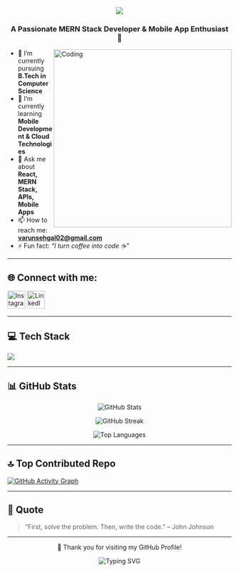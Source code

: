 <p align="center">
  <img src="https://readme-typing-svg.herokuapp.com?font=Fira+Code&size=28&duration=3000&pause=1000&color=00F7FF&center=true&vCenter=true&width=700&lines=Hi+%F0%9F%91%8B%2C+I'm+Varun+Sehgal!;MERN+Stack+Developer+%7C+Mobile+App+Enthusiast;Let’s+Build+Cool+Stuff+Together+%F0%9F%9A%80" />
</p>

<h3 align="center">A Passionate MERN Stack Developer & Mobile App Enthusiast 🚀</h3>

<img align="right" alt="Coding" width="400" src="https://cdn.dribbble.com/users/1162077/screenshots/3848914/media/320984a9ca58b3c73274c9259ecf6de8.gif" />

- 🔭 I’m currently pursuing **B.Tech in Computer Science**
- 🌱 I’m currently learning **Mobile Development & Cloud Technologies**
- 💬 Ask me about **React, MERN Stack, APIs, Mobile Apps**
- 📫 How to reach me: **varunsehgal02@gmail.com**
- ⚡ Fun fact: *“I turn coffee into code ☕”*

---

## 🌐 Connect with me:

<p align="left">
  <a href="https://www.instagram.com/varunsehgal02/" target="_blank"><img src="https://skillicons.dev/icons?i=instagram" alt="Instagram" height="40" /></a>
  <a href="https://www.linkedin.com/in/varunsehgal02/" target="_blank"><img src="https://skillicons.dev/icons?i=linkedin" alt="LinkedIn" height="40" /></a>
</p>

---

## 💻 Tech Stack

<p align="left">
  <img src="https://skillicons.dev/icons?i=html,css,js,react,nextjs,nodejs,express,mongodb,python,java,aws,azure,docker,git,github,gitlab,figma,vue,vite,sass,threejs,canva" />
</p>

---

## 📊 GitHub Stats

<p align="center">
  <img src="https://github-readme-stats.vercel.app/api?username=varunsehgal02&show_icons=true&theme=tokyonight" alt="GitHub Stats" />
</p>

<p align="center">
  <img src="https://github-readme-streak-stats.herokuapp.com/?user=varunsehgal02&theme=tokyonight" alt="GitHub Streak" />
</p>

<p align="center">
  <img src="https://github-readme-stats.vercel.app/api/top-langs/?username=varunsehgal02&layout=compact&theme=tokyonight" alt="Top Languages" />
</p>

---

## 🔝 Top Contributed Repo

[![GitHub Activity Graph](https://github-readme-activity-graph.vercel.app/graph?username=varunsehgal02&theme=react-dark)](https://github.com/ashutosh00710/github-readme-activity-graph)

---

## 💬 Quote

> “First, solve the problem. Then, write the code.” – John Johnson

---

<p align="center">💖 Thank you for visiting my GitHub Profile!</p>
<p align="center">
  <img src="https://readme-typing-svg.herokuapp.com?font=Fira+Code&size=24&pause=1000&color=00F7FF&center=true&vCenter=true&width=435&lines=Happy+Coding!;Keep+Building+Cool+Stuff!;Follow+for+more+%F0%9F%91%80" alt="Typing SVG" />
</p>
